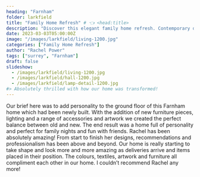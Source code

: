 ```yaml
---
heading: "Farnham"
folder: larkfield
title: "Family Home Refresh" # 👈 <head:title>
description: "Discover this elegant family home refresh. Contemporary design meets practical family living in this stunning transformation of kitchen, living and dining spaces." # 👈 preview
date: 2023-03-03T05:00:00Z
image: "/images/larkfield/living-1200.jpg"
categories: ["Family Home Refresh"]
author: "Rachel Power"
tags: ["surrey", "Farnham"]
draft: false
slideshow:
  - /images/larkfield/living-1200.jpg
  - /images/larkfield/hall-1200.jpg
  - /images/larkfield/lamp-detail-1200.jpg
#> Absolutely thrilled with how our home was transformed!
---
```


Our brief here was to add personality to the ground floor of this Farnham home which had been newly built.  With the addition of new furniture pieces, lighting and a range of accessories and artwork we created the perfect balance between old and new.  The end result was a home full of personality and perfect for family nights and fun with friends.
<Testimonial link="https://www.houzz.co.uk/viewReview/1556556/rachel-power-design-review">
Rachel has been absolutely amazing! From start to finish her designs, recommendations and professionalism has been above and beyond. Our home is really starting to take shape and look more and more amazing as deliveries arrive and items placed in their position. The colours, textiles, artwork and furniture all compliment each other in our home. I couldn’t recommend Rachel any more!
</Testimonial>



